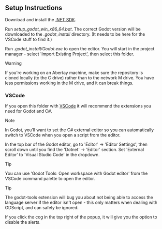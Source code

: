 
## Setup Instructions

Download and install the [.NET SDK](https://dotnet.microsoft.com/en-us/download).

Run *setup_godot_win_x86_64.bat*. The correct Godot version will be downloaded to the *.godot_install* directory. (It needs to be here for the VSCode stuff to find it.)

Run *.godot_install/Godot.exe* to open the editor. You will start in the project manager - select 'Import Existing Project', then select this folder.

> [!WARNING]
> If you're working on an Abertay machine, make sure the repository is cloned locally (to the C drive) rather than to the network M drive.
> You have less permissions working in the M drive, and it can break things.

### VSCode
If you open this folder with [VSCode](https://code.visualstudio.com/) it will recommend the extensions you need for Godot and C#.

> [!NOTE]
> In Godot, you'll want to set the C# external editor so you can automatically switch to VSCode when you open a script from the editor.
> 
> In the top bar of the Godot editor, go to 'Editor' -> 'Editor Settings', then scroll down until you find the 'Dotnet' -> 'Editor' section. Set 'External Editor' to 'Visual Studio Code' in the dropdown.

> [!TIP]
> You can use 'Godot Tools: Open workspace with Godot editor' from the VSCode command palette to open the editor.

> [!TIP]
> The godot-tools extension will bug you about not being able to access the language server if the editor isn't open - this only matters when dealing with GDScript, and can safely be ignored.
> 
> If you click the cog in the top right of the popup, it will give you the option to disable the alerts.
